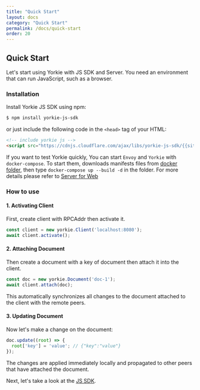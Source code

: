```yaml
---
title: "Quick Start"
layout: docs
category: "Quick Start"
permalink: /docs/quick-start
order: 20
---
```


## Quick Start

Let's start using Yorkie with JS SDK and Server. You need an environment that can run JavaScript, such as a browser.

### Installation

Install Yorkie JS SDK using npm:

```bash
$ npm install yorkie-js-sdk
```

or just include the following code in the `<head>` tag of your HTML:
```html
<!-- include yorkie js -->
<script src="https://cdnjs.cloudflare.com/ajax/libs/yorkie-js-sdk/{{site.version}}/yorkie-js-sdk.js"></script>
```

If you want to test Yorkie quickly, You can start `Envoy` and `Yorkie` with `docker-compose`. To start them, downloads manifests files from [docker folder](https://github.com/yorkie-team/yorkie-team.github.io/tree/main/docker), then type `docker-compose up --build -d` in the folder.
For more details please refer to [Server for Web](./server-for-web)

### How to use

#### 1. Activating Client

First, create client with RPCAddr then activate it.
```javascript
const client = new yorkie.Client('localhost:8080');
await client.activate();
```

#### 2. Attaching Document

Then create a document with a key of document then attach it into the client.

```javascript
const doc = new yorkie.Document('doc-1');
await client.attach(doc);
```

This automatically synchronizes all changes to the document attached to the client with the remote peers.

#### 3. Updating Document

Now let's make a change on the document:
```javascript
doc.update((root) => {
  root['key'] = 'value'; // {"key":"value"}
});
```

The changes are applied immediately locally and propagated to other peers that have attached the document.

Next, let's take a look at the [JS SDK](./js-sdk).

